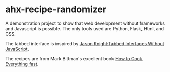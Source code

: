 # ahx-recipe-randomizer

A demonstration project to show that web development without frameworks and Javascript is possible. The only tools used are Python, Flask, Html, and CSS.

The tabbed interface is inspired by
[Jason Knight:Tabbed Interfaces Without JavaScript](https://levelup.gitconnected.com/tabbed-interfaces-without-javascript-661bab1eaec8).

The recipes are from Mark Bittman's excellent book [How to Cook Everything fast](https://www.americanbookwarehouse.com/1570996/?msclkid=7158971bd0bd13eceaa7f404418358d1).

